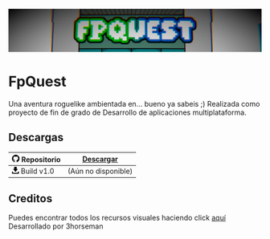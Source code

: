 ![banner fpquest](https://raw.githubusercontent.com/ZagloSs/SpritesFPQuest/main/Banner.png)
# FpQuest
Una aventura roguelike ambientada en... bueno ya sabeis ;)
Realizada como proyecto de fin de grado de Desarrollo de aplicaciones multiplataforma.




## Descargas
| ![enter image description here](https://github.com/ZagloSs/SpritesFPQuest/blob/main/2.png?raw=true) Repositorio|[Descargar](https://github.com/ZagloSs/FPQuest/archive/refs/heads/main.zip)  |
|--|--|
|  ![enter image description here](https://github.com/ZagloSs/SpritesFPQuest/blob/main/Si3.png?raw=true) Build v1.0 | (Aún no disponible) |


## Creditos
Puedes encontrar todos los recursos visuales haciendo click [aquí](https://github.com/ZagloSs/SpritesFPQuest/tree/main/Sprites)
Desarrollado por 3horseman
